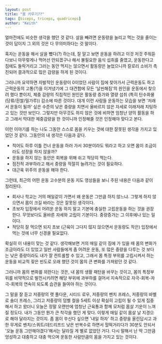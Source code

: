 ```yaml
---
layout: post
title: "몸 키우기??"
tags: [biceps, triceps, quadriceps]
author: "Keith"
---
```


얼마전에도 비슷한 생각을 했던 것 같다. 살을 빼려면 운동량을 늘리고 먹는 것을 줄이는 것이 답이지 그 외의 것은 다 무의미하다는 것 말이다. 

혹자는 운동을 해서 살을 뺐다(?) 하는데, 잘 알고 보면 운동을 하려고 이것 저것 주워듣다보니 아무렇게나 먹어선 안되겠구나 해서 불필요한 음식 섭취를 줄였고, 운동한다고 짐에도 들락거리고 그러는 동안 먹지는 않으면서 활동량은 늘었으니까 칼로리 소비가 촉진되어 결과적으로 많은 감량을 하게 된 것이다. 

그러니까 요약하면 자발적인 운동량이 0이었던 사람이 짐에 찾아가서 근력운동도 하고 근력운동의 고통(?)을 이겨냈기에 그 대견함에 모든 '날씬해짐'의 원인을 운동에서 찾으려 했다 뿐이지, 체중 감량의 직접적인 원인은 활동량 증가와 열량 섭취 (특히 탄수화물(당류/흰쌀/밀가루)) 감소에 따른 것이다. 대개 이런 사람들 운동하는 모습을 보면 '저래서 운동이 될까' 싶은 수준의 낮은 중량을 치면서 올바르지 않은 자세로 이래저래 치팅하고 있는 것만 보인다. 그렇지만 아무것도 하지 않은 것에 비하면 엄청난 양의 활동을 하고 그래서 막대한 체중감량을 한 것이니까 인정해줄 것은 인정해야 맞다고 본다.

이런 이야기를 하는 나도 그동안 스스로 몸을 키우는 것에 대한 잘못된 생각을 가지고 있었던 것 같다. 그동안의 내 생각은 다음과 같다.

- 적어도 하루 이틀 건너 운동을 하러 가서 30분이라도 뭐라고 하고 오면 몸이 조금이라도 성장을 하지 않을까?
- 운동을 하지 않는 동안은 회복을 위해 쉬고 적당히 먹는다.
- 점진적 과부하라고 해서 중량을 적절히 늘려가는 것이 필요하다.
- 대근육 위주의 운동을 해야 한다. 

그런데, 최근의 어떤 운동 고수분의 운동 지도 영상들을 보니 주된 내용은 다음과 같이 정리된다.

- 회사나 학교는 거의 매일같이 가면서 왜 운동은 그만큼 하지 않느냐. 그렇게 하지 않으면서 몸이 크길 바라는 것은 잘못된 생각이다.
- 초보자 입장에서 어려운 운동 하지 말고 기본에 충실한 고립운동을 하는 것을 권장한다. 무엇보다도 올바른 자세와 고립이 기본이다. 중량증가는 그 이후에나 있는 일이다.
- 적당히 잘 먹으면 되지 초보 (근육이 그다지 많지 않으면서 운동량도 작은) 입장에서 먹는 것에 너무 신경쓸 필요없다. 

확실히 이 내용이 맞는 것 같다. 생각해보면 거의 매일 같이 짐에 가 있을 때 몸의 변화가 조금이라도 더 있었고 일반 사람들에게 좀 어려운 운동, 또 많은 중량을 다루는 것 보다는 낮은 중량이라도 내가 잘 컨트롤할 수 있고, 그래서 몸 특정 부위를 고립시켜서 하는 운동을 비교적 잦은 빈도로 오래 했던 것이 몸의 큰 변화를 가져왔던 것 같다. 

그러니까 몸의 변화를 꾀한다는 것은, 내 몸의 생활 패턴을 바꾸는 것이고, 몸의 특정부위를 비약적으로 발전시키려면 해당 부위에 과부하를 걸어서 지속적으로 자극-회복-자극-회복의 연속이 되도록 습관을 들여야 하는 것이다. 

그 말을 잘 듣고 저중량의 랫 풀다운, 시티드 로우, 저중량의 벤치 프레스, 저중량의 바벨로 숄더 프레스, 그리고 저중량의 덤벨 컬을 5세트 이상 확실히 고립이 될 수 있게 집중해서 하고 왔더니 오늘은 정말 오랜만에 엄청난 근육통과 함께 모처럼 몸살 기운이 느껴질 정도다. 내가 그동안 뭔가 큰 착각을 했던 게 맞다. 이렇게 매일 같이 몸살 날 지경으로 해야 달라지는 것이지. 좀 몸이 쑤신다 싶으면 '내일 하자' 하고 중량을 올린답시고 과한 무게로 벤치/스쿼트/데드리프드 낮은 반복수로 하면서 헐떡거리다가 30분도 안되서 '오늘 운동 그만해야겠다'해서는 달라질 게 별로 없었던 거다. 다시 말해서 난 딱 그만큼 엉성하고 대충하고 대충 먹으며 운동한 사람만큼의 몸을 가지고 있는 것이다. 
